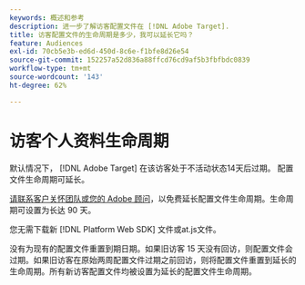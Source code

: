 ```yaml
---
keywords: 概述和参考
description: 进一步了解访客配置文件在 [!DNL Adobe Target].
title: 访客配置文件的生命周期是多少，我可以延长它吗？
feature: Audiences
exl-id: 70cb5e3b-ed6d-450d-8c6e-f1bfe8d26e54
source-git-commit: 152257a52d836a88ffcd76cd9af5b3fbfbdc0839
workflow-type: tm+mt
source-wordcount: '143'
ht-degree: 62%

---
```


# 访客个人资料生命周期

默认情况下， [!DNL Adobe Target] 在该访客处于不活动状态14天后过期。 配置文件生命周期可延长。

[请联系客户关怀团队或您的 Adobe 顾问](/help/main/cmp-resources-and-contact-information.md#reference_ACA3391A00EF467B87930A450050077C)，以免费延长配置文件生命周期。生命周期可设置为长达 90 天。

您无需下载新 [!DNL Platform Web SDK] 文件或at.js文件。

没有为现有的配置文件重置到期日期。如果旧访客 15 天没有回访，则配置文件会过期。如果旧访客在原始两周配置文件过期之前回访，则将配置文件重置到延长的生命周期。所有新访客配置文件均被设置为延长的配置文件生命周期。
